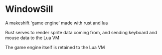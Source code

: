# WindowSill
A makeshift 'game engine' made with rust and lua

Rust serves to render sprite data coming from, and sending keyboard and mouse data to the Lua VM

The game engine itself is retained to the Lua VM
